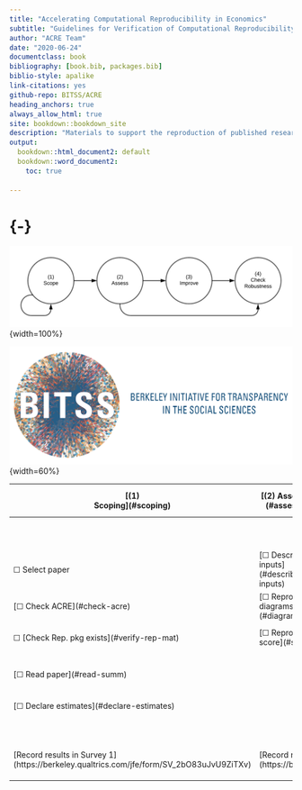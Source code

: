 ```yaml
--- 
title: "Accelerating Computational Reproducibility in Economics"
subtitle: "Guidelines for Verification of Computational Reproducibility"
author: "ACRE Team"
date: "2020-06-24"
documentclass: book
bibliography: [book.bib, packages.bib]
biblio-style: apalike
link-citations: yes
github-repo: BITSS/ACRE
heading_anchors: true
always_allow_html: true
site: bookdown::bookdown_site
description: "Materials to support the reproduction of published research in economics."
output:
  bookdown::html_document2: default
  bookdown::word_document2:
    toc: true

---
```

#  {-}



![](stages.png){width=100%}


![](BITSS_logo_horizontal.png){width=60%}



<table>
   <thead>
      <tr>
         <th>[(1) <br> Scoping](#scoping) </th>
         <th>[(2) Assessment](#assessment)</th>
         <th colspan=2>[(3) <br> Improvement](#improvements)</th>
         <th>[(4) Robustness](#robust)</th>
      </tr>
   </thead>
   <tbody>
      <tr>
         <td></td>
         <td></td>
         <td>[Display-item-level](#improvements)</td>
         <td>[Paper-level](#paper-level)</td>
      </tr>
      <tr>
         <td>&#9744; Select paper</td>
         <td>[&#9744; Describe inputs](#describe-inputs)</td>
         <td>[&#9744; + Raw data](#rd)</td>
         <td>[&#9744; + Version control](#paper-level)</td>
         <td>[&#9744; Analytical choices](#id-analy)</td>
      </tr>
      <tr>
         <td>[&#9744; Check ACRE](#check-acre)</td>
         <td>[&#9744; Reproduction diagrams](#diagram)</td>
         <td>[&#9744; + Analysis data](#ad)</td>
         <td>[&#9744; + Documentation](#paper-level)</td>
         <td>[&#9744; Type of choice](#id-type)</td>
      </tr>
      <tr>
         <td>&#9744; [Check Rep. pkg exists](#verify-rep-mat)</td>
         <td>[&#9744; Reproduction score](#score)</td>
         <td>[&#9744; + Analysis code](#ac)</td>
         <td>[&#9744; + Dynamic document](#paper-level)</td>
         <td>[&#9744; Choice value](#id-val)</td>
      </tr>
      <tr>
         <td>[&#9744;  Read paper](#read-summ)</td>
         <td></td>
         <td>[&#9744; + Cleaning code](#cc)</td>
         <td>[&#9744; + File structure](#paper-level)</td>
         <td>[&#9744; Justify and test alternatives](#test-rob)</td>
      </tr>
      <tr>
         <td>[&#9744; Declare estimates](#declare-estimates)</td>
         <td></td>
         <td>[&#9744; Debug analysis code](#dac)</td>
         <td></td>
         <td>
         <td></td>
      </tr>
      <tr>
         <td></td>
         <td></td>
         <td>[&#9744; Debug cleaning code](#dcc)</td>
         <td></td>
         <td></td>
      </tr>
      <tr>
         <td>[Record results in Survey 1](https://berkeley.qualtrics.com/jfe/form/SV_2bO83uJvU9ZiTXv)</td>
         <td colspan=3>[Record results in Survey 2](https://berkeley.qualtrics.com/jfe/form/SV_2gd9Y3XVtjLpZL7)</td>
         <td>[Record results in Survey 3](ADD LINK)</td>
      </tr>
   </tbody>
</table>
